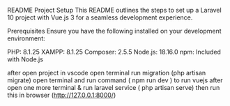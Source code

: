 README
Project Setup
This README outlines the steps to set up a Laravel 10 project with Vue.js 3 for a seamless development experience.

Prerequisites
Ensure you have the following installed on your development environment:

PHP: 8.1.25
XAMPP: 8.1.25
Composer: 2.5.5
Node.js: 18.16.0
npm: Included with Node.js

after open project in vscode
open terminal run migration (php artisan migrate)
open terminal and run command ( npm run dev ) to run vuejs
after open one more terminal & run laravel service ( php artisan serve)
 then run this in browser (http://127.0.0.1:8000/)
